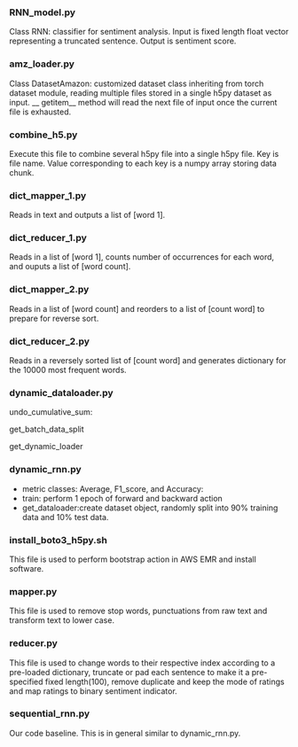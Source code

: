 ### RNN_model.py
Class RNN:  classifier for sentiment analysis. Input is fixed length float vector representing a truncated sentence. Output is sentiment score.

### amz_loader.py
Class DatasetAmazon: customized dataset class inheriting from torch dataset module, reading multiple files stored in a single h5py dataset as input. __ getitem__ method will read the next file of input once the current file is exhausted.

### combine_h5.py 
Execute this file to combine several h5py file into a single h5py file. Key is file name. Value corresponding to each key is a numpy array storing data chunk.

### dict_mapper_1.py
Reads in text and outputs a list of [word 1].

### dict_reducer_1.py
Reads in a list of [word 1], counts number of occurrences for each word, and ouputs a list of [word count].

### dict_mapper_2.py
Reads in a list of [word count] and reorders to a list of [count word] to prepare for reverse sort.

### dict_reducer_2.py
Reads in a reversely sorted list of [count word] and generates dictionary for the 10000 most frequent words.

### dynamic_dataloader.py
undo_cumulative_sum:

get_batch_data_split

get_dynamic_loader

### dynamic_rnn.py
+ metric classes: Average, F1_score, and Accuracy:
+ train: perform 1 epoch of forward and backward action
+ get_dataloader:create dataset object, randomly split into 90% training data and 10% test data.

### install_boto3_h5py.sh
This file is used to perform bootstrap action in AWS EMR and install software.

### mapper.py
This file is used to remove stop words, punctuations from raw text and transform text to lower case.

### reducer.py
This file is used to change words to their respective index according to a pre-loaded dictionary, truncate or pad each sentence to make it a pre-specified fixed length(100), remove duplicate and keep the mode of ratings and map ratings to binary sentiment indicator.

### sequential_rnn.py
Our code baseline. This is in general similar to dynamic_rnn.py.
